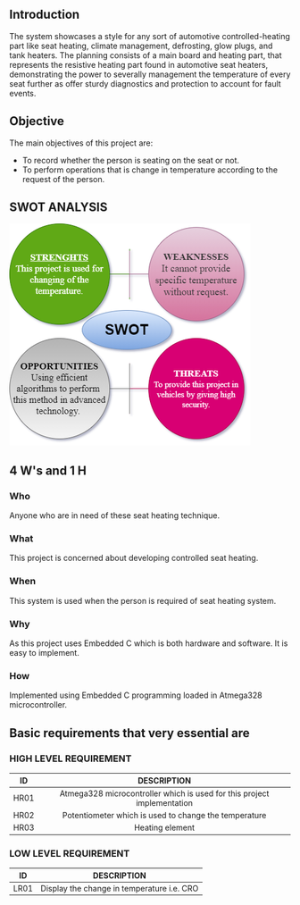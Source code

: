 ## Introduction
The system showcases a style for any sort of automotive controlled-heating part like seat heating, climate management, defrosting, glow plugs, and tank heaters. The planning consists of a main board and heating part, that represents the resistive heating part found in automotive seat heaters, demonstrating the power to severally management the temperature of every seat further as offer sturdy diagnostics and protection to account for fault events.
## Objective
The main objectives of this project are:
-   To record whether the person is seating on the seat or not. 
-   To perform operations that is change in temperature according to the request of the person.

## SWOT ANALYSIS
![SWOT](https://github.com/nagashirisha27/Stepin_SeatTemperatureApplication/blob/master/6_ImagesAndVideos/SWOT.png)

## 4 W's and 1 H
### Who
Anyone who are in need of these seat heating technique.

### What
This project is concerned about developing controlled seat heating.
### When

This system is used when the person is required of seat heating system. 

### Why

As this project uses Embedded C which is both hardware and software. It is easy to implement.

### How

Implemented using Embedded C programming loaded in Atmega328 microcontroller.

## Basic requirements that very essential are

### HIGH LEVEL REQUIREMENT
|ID|DESCRIPTION|
|:--:|:--:|
|HR01|Atmega328 microcontroller which is used for this project implementation| 
|HR02|Potentiometer which is used to change the temperature|
|HR03|Heating element|

### LOW LEVEL REQUIREMENT
|ID|DESCRIPTION|
|:--:|:--:|
|LR01|Display the change in temperature i.e. CRO|









